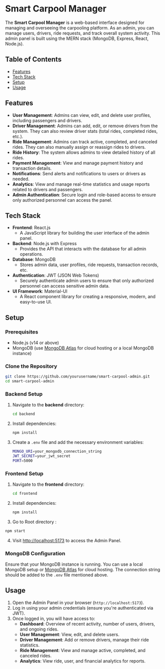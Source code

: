 

# Smart Carpool Manager
The **Smart Carpool Manager** is a web-based interface designed for managing and overseeing the carpooling platform. As an admin, you can manage users, drivers, ride requests, and track overall system activity. This admin panel is built using the MERN stack (MongoDB, Express, React, Node.js).

## Table of Contents
- [Features](#features)
- [Tech Stack](#tech-stack)
- [Setup](#setup)
- [Usage](#usage)
 
## Features
- **User Management**: Admins can view, edit, and delete user profiles, including passengers and drivers.
- **Driver Management**: Admins can add, edit, or remove drivers from the system. They can also review driver stats (total rides, completed rides, etc.).
- **Ride Management**: Admins can track active, completed, and canceled rides. They can also manually assign or reassign rides to drivers.
- **Ride History**: The system allows admins to view detailed history of all rides.
- **Payment Management**: View and manage payment history and transaction details.
- **Notifications**: Send alerts and notifications to users or drivers as needed.
- **Analytics**: View and manage real-time statistics and usage reports related to drivers and passengers.
- **Admin Authentication**: Secure login and role-based access to ensure only authorized personnel can access the panel.

## Tech Stack
- **Frontend**: React.js
  - A JavaScript library for building the user interface of the admin panel.
- **Backend**: Node.js with Express
  - Provides the API that interacts with the database for all admin operations.
- **Database**: MongoDB
  - Stores admin data, user profiles, ride requests, transaction records, etc.
- **Authentication**: JWT (JSON Web Tokens)
  - Securely authenticate admin users to ensure that only authorized personnel can access sensitive admin data.
- **UI Framework**: Material-UI
  - A React component library for creating a responsive, modern, and easy-to-use UI.

## Setup

### Prerequisites
- Node.js (v14 or above)
- MongoDB (use [MongoDB Atlas](https://www.mongodb.com/cloud/atlas) for cloud hosting or a local MongoDB instance)

### Clone the Repository
```bash
git clone https://github.com/yourusername/smart-carpool-admin.git
cd smart-carpool-admin
```

### Backend Setup

1. Navigate to the **backend** directory:
   ```bash
   cd backend
   ```

2. Install dependencies:
   ```bash
   npm install
   ```

3. Create a `.env` file and add the necessary environment variables:
   ```bash
   MONGO_URI=your_mongodb_connection_string
   JWT_SECRET=your_jwt_secret
   PORT=5000
   ```


### Frontend Setup

1. Navigate to the **frontend** directory:
   ```bash
   cd frontend
   ```

2. Install dependencies:
   ```bash
   npm install
   ```
3. Go to Root directory :
  ```bash
  npm start
  ```

4. Visit [http://localhost:5173](http://localhost:5173) to access the Admin Panel.

### MongoDB Configuration

Ensure that your MongoDB instance is running. You can use a local MongoDB setup or [MongoDB Atlas](https://www.mongodb.com/cloud/atlas) for cloud hosting. The connection string should be added to the `.env` file mentioned above.

## Usage

1. Open the Admin Panel in your browser (`http://localhost:5173`).
2. Log in using your admin credentials (ensure you're authenticated via JWT).
3. Once logged in, you will have access to:
   - **Dashboard**: Overview of recent activity, number of users, drivers, and ongoing rides.
   - **User Management**: View, edit, and delete users.
   - **Driver Management**: Add or remove drivers, manage their ride statistics.
   - **Ride Management**: View and manage active, completed, and canceled rides.
   - **Analytics**: View ride, user, and financial analytics for reports.

 